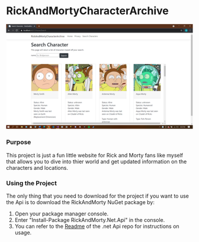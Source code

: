 # RickAndMortyCharacterArchive

![Screenshot of character search results in webpage](Images/ReadMePic.png)

### Purpose

This project is just a fun little website for Rick and Morty fans like myself that allows
you to dive into thier world and get updated information on the characters and locations.

### Using the Project

The only thing that you need to download for the project if you want to use the Api is to download the
RickAndMorty NuGet package by:
1. Open your package manager console.
2. Enter "Install-Package RickAndMorty.Net.Api" in the console.
3. You can refer to the [Readme](https://github.com/Carlj28/RickAndMorty.Net.Api) of the .net Api repo for instructions on usage.

